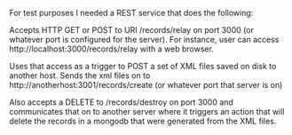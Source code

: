For test purposes I needed a REST service that does the following:

Accepts HTTP GET or POST to URI /records/relay on port 3000 (or whatever port is configured for the server).
For instance, user can access http://localhost:3000/records/relay with a web browser.

Uses that access as a trigger to POST a set of XML files saved on disk to another host.
Sends the xml files on to http://anotherhost:3001/records/create (or whatever port that server is on)

Also accepts a DELETE to /records/destroy on port 3000 and communicates that on to another server where 
it triggers an action that will delete the records in a mongodb that were generated from the XML files.
